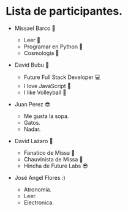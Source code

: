 # Lista de participantes.

- Missael Barco 🐍
  - Leer 📒
  - Programar en Python 🤖
  - Cosmología 🌌

- David Bubu 👾
  - Future Full Stack Developer 💻
  - I love JavaScript 💛
  - I like Volleyball 🏐


- Juan Perez 😎
  - Me gusta la sopa.
  - Gatos.
  - Nadar.

- David Lazaro 👺
  - Fanatico de Missa 🔮
  - Chauvinista de Missa 🚩
  - Hincha de Future Labs 😎

 - José Angel Flores :)
   - Atronomia.
   - Leer.
   - Electronica.
